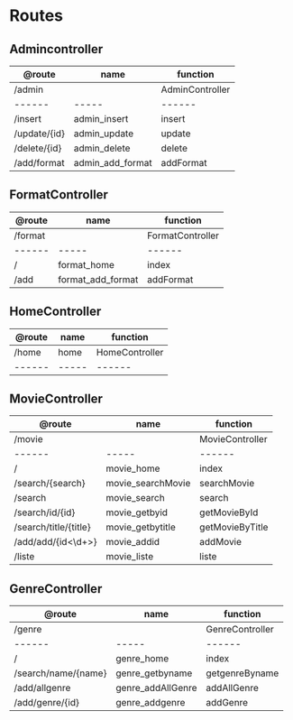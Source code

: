 # Routes

## Admincontroller

| @route       | name       | function  |
| ------------ | ---------- | --------- |
| /admin |  | AdminController |
| ------  | -----   | ------           |
| /insert      | admin_insert     | insert    |
| /update/{id} | admin_update     | update    |
| /delete/{id} | admin_delete     | delete    |
| /add/format  | admin_add_format | addFormat |


## FormatController

| @route  | name    | function         |
| ------- | ------- | ---------------- |
| /format |  | FormatController |
| ------  | -----   | ------           |
| /       | format_home    | index            |
| /add    | format_add_format  | addFormat        |

## HomeController

| @route           | name     | function     |
| ---------------- | -------- | ------------ |
| /home            |  home    | HomeController |
| ------           | -----    | ------          |


## MovieController

| @route                | name       | function        |
| --------------------- | ---------- | --------------- |
| /movie                |            | MovieController |
| ------                | -----      | ------          |
| /                     | movie_home       | index           |
| /search/{search}      |movie_searchMovie | searchMovie     |
| /search               | movie_search     | search          |
| /search/id/{id}       | movie_getbyid    | getMovieById    |
| /search/title/{title} | movie_getbytitle | getMovieByTitle |
| /add/add/{id<\d+>}    | movie_addid      | addMovie        |
| /liste                | movie_liste      | liste           |

## GenreController

| @route                | name       | function        |
| --------------------- | ---------- | --------------- |
| /genre                |            | GenreController |
| ------                | -----            | ------          |
| /                     | genre_home       | index           |
| /search/name/{name}   | genre_getbyname  | getgenreByname  |
| /add/allgenre         | genre_addAllGenre| addAllGenre     |
| /add/genre/{id}       | genre_addgenre   | addGenre        |
